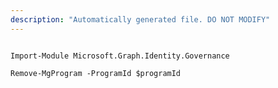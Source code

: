 ```yaml
---
description: "Automatically generated file. DO NOT MODIFY"
---
```


```powershellv1

Import-Module Microsoft.Graph.Identity.Governance

Remove-MgProgram -ProgramId $programId

```